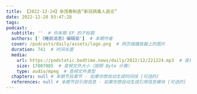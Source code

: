 ```yaml
---
title: 【2022-12-24】余茂春制造“新冠病毒人造论”
date: 2022-12-28 03:47:28
tags:
podcast:
  subtitle: ''  # 你本期 EP 的子标题
  authors: ['《睡前消息》编辑部']  # 本期作者
  cover: /podcasts/daily/assets/logo.png  # 网页端播放器上的图片
  duration: 741  # 时间长度
  media:
    url: https://podstatic.bedtime.news/daily/2022/12/221224.mp3  # 音频文件
    size: 17807085  # 音频文件大小（按照 Byte 计算）
    type: audio/mpeg  # 音频文件类型
  chapters: null # 本期节目章节 - 如果你想自动生成时间线 [可选的]
  references: null # 本期节目引用信息 - 如果你想自动生成引用信息模块 [可选的]
---
```

